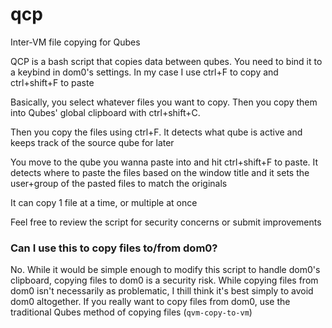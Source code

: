 # qcp
Inter-VM file copying for Qubes

QCP is a bash script that copies data between qubes. You need to bind it to a keybind in dom0's settings. In my case I use ctrl+F to copy and ctrl+shift+F to paste

Basically, you select whatever files you want to copy. Then you copy them into Qubes' global clipboard with ctrl+shift+C.

Then you copy the files using ctrl+F. It detects what qube is active and keeps track of the source qube for later

You move to the qube you wanna paste into and hit ctrl+shift+F to paste. It detects where to paste the files based on the window title and it sets the user+group of the pasted files to match the originals

It can copy 1 file at a time, or multiple at once

Feel free to review the script for security concerns or submit improvements

### Can I use this to copy files to/from dom0?

No. While it would be simple enough to modify this script to handle dom0's clipboard, copying files to dom0 is a security risk. While copying files from dom0 isn't necessarily as problematic, I thill think it's best simply to avoid dom0 altogether. If you really want to copy files from dom0, use the traditional Qubes method of copying files (`qvm-copy-to-vm`)
